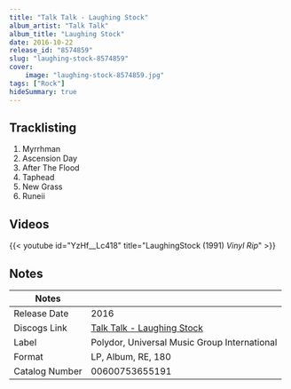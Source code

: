 ```yaml
---
title: "Talk Talk - Laughing Stock"
album_artist: "Talk Talk"
album_title: "Laughing Stock"
date: 2016-10-22
release_id: "8574859"
slug: "laughing-stock-8574859"
cover:
    image: "laughing-stock-8574859.jpg"
tags: ["Rock"]
hideSummary: true
---
```


## Tracklisting
1. Myrrhman
2. Ascension Day
3. After The Flood
4. Taphead
5. New Grass
6. Runeii

## Videos
{{< youtube id="YzHf__Lc418" title="LaughingStock (1991) *Vinyl Rip*" >}}

## Notes

| Notes          |             |
| ---------------| ----------- |
| Release Date   | 2016 |
| Discogs Link   | [Talk Talk - Laughing Stock](https://www.discogs.com/release/8574859) |
| Label          | Polydor, Universal Music Group International |
| Format         | LP, Album, RE, 180 |
| Catalog Number | 00600753655191 |

